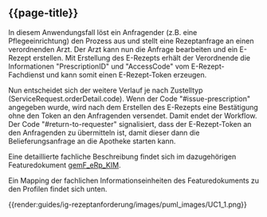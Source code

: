 ## {{page-title}}

In diesem Anwendungsfall löst ein Anfragender (z.B. eine Pflegeeinrichtung) den Prozess aus und stellt eine Rezeptanfrage an einen verordnenden Arzt. Der Arzt kann nun die Anfrage bearbeiten und ein E-Rezept erstellen. Mit Erstellung des E-Rezepts erhält der Verordnende die Informationen "PrescriptionID" und "AccessCode" vom E-Rezept-Fachdienst und kann somit einen E-Rezept-Token erzeugen.

Nun entscheidet sich der weitere Verlauf je nach Zustelltyp (ServiceRequest.orderDetail.code). Wenn der Code "#issue-prescription" angegeben wurde, wird nach dem Erstellen des E-Rezepts eine Bestätigung ohne den Token an den Anfragenden versendet. Damit endet der Workflow. Der Code "#return-to-requester" signalisiert, dass der E-Rezept-Token an den Anfragenden zu übermitteln ist, damit dieser dann die Belieferungsanfrage an die Apotheke starten kann.

Eine detaillierte fachliche Beschreibung findet sich im dazugehörigen Featuredokument [gemF_eRp_KIM](https://fachportal.gematik.de/schnelleinstieg/downloadcenter/feature-dokumente).

Ein Mapping der fachlichen Informationseinheiten des Featuredokuments zu den Profilen findet sich unten.

{{render:guides/ig-rezeptanforderung/images/puml_images/UC1_1.png}}